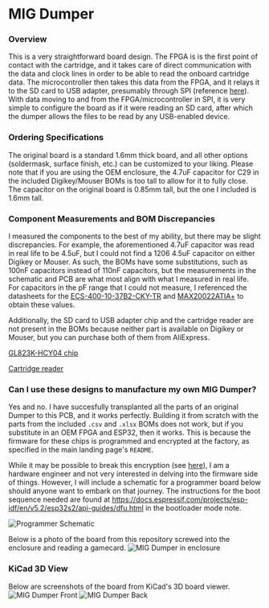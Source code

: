 # MIG Dumper

### Overview
This is a very straightforward board design. The FPGA is is the first point of contact with the cartridge, and it takes care of direct communication with the data and clock lines in order to be able to read the onboard cartridge data. The microcontroller then takes this data from the FPGA, and it relays it to the SD card to USB adapter, presumably through SPI (reference [here](https://switchbrew.org/wiki/Gamecard#Protocol)). With data moving to and from the FPGA/microcontroller in SPI, it is very simple to configure the board as if it were reading an SD card, after which the dumper allows the files to be read by any USB-enabled device.

### Ordering Specifications
The original board is a standard 1.6mm thick board, and all other options (soldermask, surface finish, etc.) can be customized to your liking. Please note that if you are using the OEM enclosure, the 4.7uF capacitor for C29 in the included Digikey/Mouser BOMs is too tall to allow for it to fully close. The capacitor on the original board is 0.85mm tall, but the one I included is 1.6mm tall.

### Component Measurements and BOM Discrepancies
I measured the components to the best of my ability, but there may be slight discrepancies. For example, the aforementioned 4.7uF capacitor was read in real life to be 4.5uF, but I could not find a 1206 4.5uF capacitor on either Digikey or Mouser. As such, the BOMs have some substitutions, such as 100nF capacitors instead of 110nF capacitors, but the measurements in the schematic and PCB are what most align with what I measured in real life. For capacitors in the pF range that I could not measure, I referenced the datasheets for the [ECS-400-10-37B2-CKY-TR](https://ecsxtal.com/store/pdf/ECX-1637B2.pdf) and [MAX20022ATIA+](https://www.analog.com/media/en/technical-documentation/data-sheets/max20021-max20022.pdf) to obtain these values.

Additionally, the SD card to USB adapter chip and the cartridge reader are not present in the BOMs because neither part is available on Digikey or Mouser, but you can purchase both of them from AliExpress.

[GL823K-HCY04 chip](https://www.aliexpress.com/item/3256805047594623.html)

[Cartridge reader](https://www.aliexpress.com/item/3256804487003304.html)

### Can I use these designs to manufacture my own MIG Dumper?
Yes and no. I have succesfully transplanted all the parts of an original Dumper to this PCB, and it works perfectly. Building it from scratch with the parts from the included `.csv` and `.xlsx` BOMs does not work, but if you substitute in an OEM FPGA and ESP32, then it works. This is because the firmware for these chips is programmed and encrypted at the factory, as specified in the main landing page's `README`.

While it may be possible to break this encryption (see [here](https://hackaday.com/2024/01/15/breaking-the-flash-encryption-feature-of-espressifs-microcontrollers/)), I am a hardware engineer and not very interested in delving into the firmware side of things. However, I will include a schematic for a programmer board below should anyone want to embark on that journey. The instructions for the boot sequence needed are found at https://docs.espressif.com/projects/esp-idf/en/v5.2/esp32s2/api-guides/dfu.html in the bootloader mode note.

![Programmer Schematic](https://github.com/user-attachments/assets/8a2aebe1-cfdf-4c0c-950c-3228ec176417)


Below is a photo of the board from this repository screwed into the enclosure and reading a gamecard.
![MIG Dumper in enclosure](https://github.com/user-attachments/assets/2d17e25d-7f2f-41b9-9f3d-f410cb2be924)


### KiCad 3D View
Below are screenshots of the board from KiCad's 3D board viewer.
![MIG Dumper Front](https://github.com/user-attachments/assets/abeef0b2-bc1b-488a-9de0-0a4f166f5a97)
![MIG Dumper Back](https://github.com/user-attachments/assets/9fdab72f-ced8-4a40-b066-0036c76ccaaa)